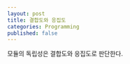 ```yaml
---
layout: post
title: 결합도와 응집도
categories: Programming
published: false
---
```


모듈의 독립성은 결합도와 응집도로 판단한다.
